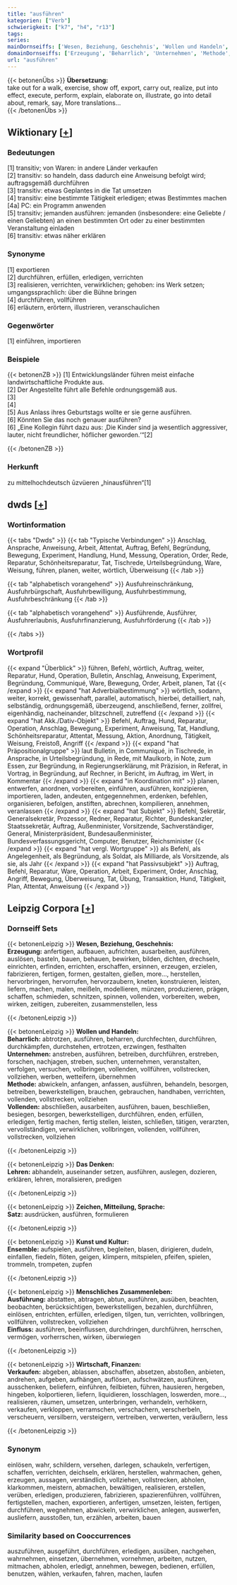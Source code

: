 ```yaml
---
title: "ausführen"
kategorien: ["Verb"]
schwierigkeit: ["k7", "h4", "r13"]
tags:
series:
mainDornseiffs: ['Wesen, Beziehung, Geschehnis', 'Wollen und Handeln', 'Das Denken', 'Zeichen, Mitteilung, Sprache', 'Kunst und Kultur', 'Menschliches Zusammenleben', 'Wirtschaft, Finanzen']
domainDornseiffs: ['Erzeugung', 'Beharrlich', 'Unternehmen', 'Methode', 'Vollenden', 'Lehren', 'Satz', 'Ensemble', 'Ausführung', 'Einfluss', 'Verkaufen']
url: "ausführen"
---
```


{{< betonenÜbs >}}
**Übersetzung:**  
take out for a walk, exercise, show off, export, carry out, realize, put into effect, execute, perform, explain, elaborate on, illustrate, go into detail about, remark, say, More translations...  
{{< /betonenÜbs >}}

## Wiktionary [[+](https://de.wiktionary.org/wiki/ausführen)]

### Bedeutungen
[1] transitiv; von Waren: in andere Länder verkaufen  
[2] transitiv: so handeln, dass dadurch eine Anweisung befolgt wird; auftragsgemäß durchführen  
[3] transitiv: etwas Geplantes in die Tat umsetzen  
[4] transitiv: eine bestimmte Tätigkeit erledigen; etwas Bestimmtes machen  
[4a] PC: ein Programm anwenden  
[5] transitiv; jemanden ausführen: jemanden (insbesondere: eine Geliebte / einen Geliebten) an einen bestimmten Ort oder zu einer bestimmten Veranstaltung einladen  
[6] transitiv: etwas näher erklären  

### Synonyme
[1] exportieren  
[2] durchführen, erfüllen, erledigen, verrichten  
[3] realisieren, verrichten, verwirklichen; gehoben: ins Werk setzen; umgangssprachlich: über die Bühne bringen  
[4] durchführen, vollführen  
[6] erläutern, erörtern, illustrieren, veranschaulichen  

### Gegenwörter
[1] einführen, importieren  

### Beispiele
{{< betonenZB >}}
[1] Entwicklungsländer führen meist einfache landwirtschaftliche Produkte aus.  
[2] Der Angestellte führt alle Befehle ordnungsgemäß aus.  
[3]  
[4]  
[5] Aus Anlass ihres Geburtstags wollte er sie gerne ausführen.  
[6] Könnten Sie das noch genauer ausführen?  
[6] „Eine Kollegin führt dazu aus: ‚Die Kinder sind ja wesentlich aggressiver, lauter, nicht freundlicher, höflicher geworden.‘“[2]  

{{< /betonenZB >}}
### Herkunft
zu mittelhochdeutsch ūzvüeren „hinausführen“[1]  



## dwds [[+](https://www.dwds.de/wb/ausführen)]

### Wortinformation
{{< tabs "Dwds" >}}
{{< tab "Typische Verbindungen" >}}
Anschlag, Ansprache, Anweisung, Arbeit, Attentat, Auftrag, Befehl, Begründung, Bewegung, Experiment, Handlung, Hund, Messung, Operation, Order, Rede, Reparatur, Schönheitsreparatur, Tat, Tischrede, Urteilsbegründung, Ware, Weisung, führen, planen, weiter, wörtlich, Überweisung
{{< /tab >}}

{{< tab "alphabetisch vorangehend" >}}
Ausfuhreinschränkung, Ausfuhrbürgschaft, Ausfuhrbewilligung, Ausfuhrbestimmung, Ausfuhrbeschränkung
{{< /tab >}}

{{< tab "alphabetisch vorangehend" >}}
Ausführende, Ausführer, Ausfuhrerlaubnis, Ausfuhrfinanzierung, Ausfuhrförderung
{{< /tab >}}

{{< /tabs >}}

### Wortprofil
{{< expand "Überblick" >}} führen, Befehl, wörtlich, Auftrag, weiter, Reparatur, Hund, Operation, Bulletin, Anschlag, Anweisung, Experiment, Begründung, Communiqué, Ware, Bewegung, Order, Arbeit, planen, Tat {{< /expand >}}
{{< expand "hat Adverbialbestimmung" >}} wörtlich, sodann, weiter, korrekt, gewissenhaft, parallel, automatisch, hierbei, detailliert, nah, selbständig, ordnungsgemäß, überzeugend, anschließend, ferner, zollfrei, eigenhändig, nacheinander, blitzschnell, zutreffend {{< /expand >}}
{{< expand "hat Akk./Dativ-Objekt" >}} Befehl, Auftrag, Hund, Reparatur, Operation, Anschlag, Bewegung, Experiment, Anweisung, Tat, Handlung, Schönheitsreparatur, Attentat, Messung, Aktion, Anordnung, Tätigkeit, Weisung, Freistoß, Angriff {{< /expand >}}
{{< expand "hat Präpositionalgruppe" >}} laut Bulletin, in Communiqué, in Tischrede, in Ansprache, in Urteilsbegründung, in Rede, mit Maulkorb, in Note, zum Essen, zur Begründung, in Regierungserklärung, mit Präzision, in Referat, in Vortrag, in Begründung, auf Rechner, in Bericht, im Auftrag, im Wert, in Kommentar {{< /expand >}}
{{< expand "in Koordination mit" >}} planen, entwerfen, anordnen, vorbereiten, einführen, ausführen, konzipieren, importieren, laden, andeuten, entgegennehmen, erdenken, befehlen, organisieren, befolgen, anstiften, abrechnen, kompilieren, annehmen, veranlassen {{< /expand >}}
{{< expand "hat Subjekt" >}} Befehl, Sekretär, Generalsekretär, Prozessor, Redner, Reparatur, Richter, Bundeskanzler, Staatssekretär, Auftrag, Außenminister, Vorsitzende, Sachverständiger, General, Ministerpräsident, Bundesaußenminister, Bundesverfassungsgericht, Computer, Benutzer, Reichsminister {{< /expand >}}
{{< expand "hat vergl. Wortgruppe" >}} als Befehl, als Angelegenheit, als Begründung, als Soldat, als Milliarde, als Vorsitzende, als sie, als Jahr {{< /expand >}}
{{< expand "hat Passivsubjekt" >}} Auftrag, Befehl, Reparatur, Ware, Operation, Arbeit, Experiment, Order, Anschlag, Angriff, Bewegung, Überweisung, Tat, Übung, Transaktion, Hund, Tätigkeit, Plan, Attentat, Anweisung {{< /expand >}}

## Leipzig Corpora [[+](https://corpora.uni-leipzig.de/en/res?word=ausführen&corpusId=deu_newscrawl-public_2018)]

### Dornseiff Sets
{{< betonenLeipzig >}}
**Wesen, Beziehung, Geschehnis:**  
**Erzeugung:** anfertigen, aufbauen, aufrichten, ausarbeiten, ausführen, auslösen, basteln, bauen, behauen, bewirken, bilden, dichten, drechseln, einrichten, erfinden, errichten, erschaffen, ersinnen, erzeugen, erzielen, fabrizieren, fertigen, formen, gestalten, gießen, more..., herstellen, hervorbringen, hervorrufen, hervorzaubern, kneten, konstruieren, leisten, liefern, machen, malen, meißeln, modellieren, münzen, produzieren, prägen, schaffen, schmieden, schnitzen, spinnen, vollenden, vorbereiten, weben, wirken, zeitigen, zubereiten, zusammenstellen, less  

{{< /betonenLeipzig >}}


{{< betonenLeipzig >}}
**Wollen und Handeln:**  
**Beharrlich:** abtrotzen, ausführen, beharren, durchfechten, durchführen, durchkämpfen, durchstehen, ertrotzen, erzwingen, festhalten  
**Unternehmen:** anstreben, ausführen, betreiben, durchführen, erstreben, forschen, nachjagen, streben, suchen, unternehmen, veranstalten, verfolgen, versuchen, vollbringen, vollenden, vollführen, vollstrecken, vollziehen, werben, wetteifern, übernehmen  
**Methode:** abwickeln, anfangen, anfassen, ausführen, behandeln, besorgen, betreiben, bewerkstelligen, brauchen, gebrauchen, handhaben, verrichten, vollenden, vollstrecken, vollziehen  
**Vollenden:** abschließen, ausarbeiten, ausführen, bauen, beschließen, besiegen, besorgen, bewerkstelligen, durchführen, enden, erfüllen, erledigen, fertig machen, fertig stellen, leisten, schließen, tätigen, verarzten, vervollständigen, verwirklichen, vollbringen, vollenden, vollführen, vollstrecken, vollziehen  

{{< /betonenLeipzig >}}


{{< betonenLeipzig >}}
**Das Denken:**  
**Lehren:** abhandeln, auseinander setzen, ausführen, auslegen, dozieren, erklären, lehren, moralisieren, predigen  

{{< /betonenLeipzig >}}


{{< betonenLeipzig >}}
**Zeichen, Mitteilung, Sprache:**  
**Satz:** ausdrücken, ausführen, formulieren  

{{< /betonenLeipzig >}}


{{< betonenLeipzig >}}
**Kunst und Kultur:**  
**Ensemble:** aufspielen, ausführen, begleiten, blasen, dirigieren, dudeln, einfallen, fiedeln, flöten, geigen, klimpern, mitspielen, pfeifen, spielen, trommeln, trompeten, zupfen  

{{< /betonenLeipzig >}}


{{< betonenLeipzig >}}
**Menschliches Zusammenleben:**  
**Ausführung:** abstatten, abtragen, abtun, ausführen, ausüben, beachten, beobachten, berücksichtigen, bewerkstelligen, bezahlen, durchführen, einlösen, entrichten, erfüllen, erledigen, tilgen, tun, verrichten, vollbringen, vollführen, vollstrecken, vollziehen  
**Einfluss:** ausführen, beeinflussen, durchdringen, durchführen, herrschen, vermögen, vorherrschen, wirken, überwiegen  

{{< /betonenLeipzig >}}


{{< betonenLeipzig >}}
**Wirtschaft, Finanzen:**  
**Verkaufen:** abgeben, ablassen, abschaffen, absetzen, abstoßen, anbieten, andrehen, aufgeben, aufhängen, auflösen, aufschwätzen, ausführen, ausschenken, beliefern, einführen, feilbieten, führen, hausieren, hergeben, hingeben, kolportieren, liefern, liquidieren, losschlagen, loswerden, more..., realisieren, räumen, umsetzen, unterbringen, verhandeln, verhökern, verkaufen, verkloppen, verramschen, verschachern, verscherbeln, verscheuern, versilbern, versteigern, vertreiben, verwerten, veräußern, less  

{{< /betonenLeipzig >}}

### Synonym
einlösen, wahr, schildern, versehen, darlegen, schaukeln, verfertigen, schaffen, verrichten, deichseln, erklären, herstellen, wahrmachen, gehen, erzeugen, aussagen, verständlich, vollziehen, vollstrecken, abholen, klarkommen, meistern, abmachen, bewältigen, realisieren, erstellen, verüben, erledigen, produzieren, fabrizieren, spazierenführen, vollführen, fertigstellen, machen, exportieren, anfertigen, umsetzen, leisten, fertigen, durchführen, wegnehmen, abwickeln, verwirklichen, anlegen, auswerfen, ausliefern, ausstoßen, tun, erzählen, arbeiten, bauen


### Similarity based on Cooccurrences
auszuführen, ausgeführt, durchführen, erledigen, ausüben, nachgehen, wahrnehmen, einsetzen, übernehmen, vornehmen, arbeiten, nutzen, mitmachen, abholen, erledigt, annehmen, bewegen, bedienen, erfüllen, benutzen, wählen, verkaufen, fahren, machen, laufen

